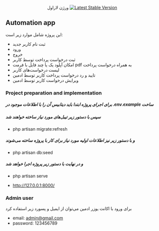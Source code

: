 <p align="center">
ورژن لاراول
<a href="https://packagist.org/packages/laravel/framework"><img src="https://img.shields.io/packagist/v/laravel/framework" alt="Latest Stable Version"></a>
</p>

## Automation app

این پروژه شامل موارد زیر است:
- ثبت نام کاربر جدید
- ورود
- خروج
- ثبت درخواست پرداخت توسط کاربر
- امکان آپلود یک یا چند فایل با فرمت pdf به همراه درخواست پرداخت
- لیست درخواست‌های کاربر
- تایید و رد درخواست پرداخت کاربر توسط ادمین
- ویرایش درخواست کاربر توسط ادمین

### Project preparation and implementation
##### برای اجرای پروژه ابتدا باید دیتابیس آن را با اطلاعات موجود در .env.example ساخت
##### سپس با دستور زیر تیبل‌های مورد نیاز ساخته خواهند شد
- php artisan migrate:refresh
##### و با دستور زیر نیز اطلاعات اولیه مورد نیاز برای کار با پروژه ساخته می‌شوند
- php artisan db:seed
##### و در نهایت با دستور زیر پروژه اجرا خواهد شد
- php artisan serve

- http://127.0.0.1:8000/

### Admin user
برای ورود با اکانت یوزر ادمین می‌توان از ایمیل و پسورد زیر استفاده کرد
- email: admin@gmail.com
- password: 123456789
